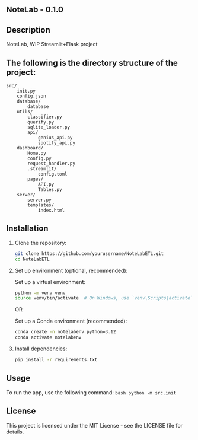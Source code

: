 
## NoteLab - 0.1.0

## Description
NoteLab, WIP Streamlit+Flask project

## The following is the directory structure of the project:
```
src/
    init.py
    config.json
    database/
        database
    utils/
        classifier.py
        querify.py
        sqlite_loader.py
        api/
            genius_api.py
            spotify_api.py
    dashboard/
        Home.py
        config.py
        request_handler.py
        .streamlit/
            config.toml
        pages/
            API.py
            Tables.py
    server/
        server.py
        templates/
            index.html

```

## Installation

1. Clone the repository:
    ```bash
    git clone https://github.com/yourusername/NoteLabETL.git
    cd NoteLabETL
    ```

2. Set up environment (optional, recommended):

    Set up a virtual environment:
    ```bash
    python -m venv venv
    source venv/bin/activate  # On Windows, use `venv\Scripts\activate`
    ```

    OR

    Set up a Conda environment (recommended):
    ```bash
    conda create -n notelabenv python=3.12
    conda activate notelabenv
    ```

3. Install dependencies:
    ```bash
    pip install -r requirements.txt
    ```

## Usage

To run the app, use the following command:
    ```bash
    python -m src.init
    ```

## License

This project is licensed under the MIT License - see the LICENSE file for details.

